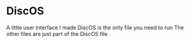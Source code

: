 # DiscOS
A little user interface I made
DiscOS is the only file you need to run
The other files are just part of the DiscOS file
